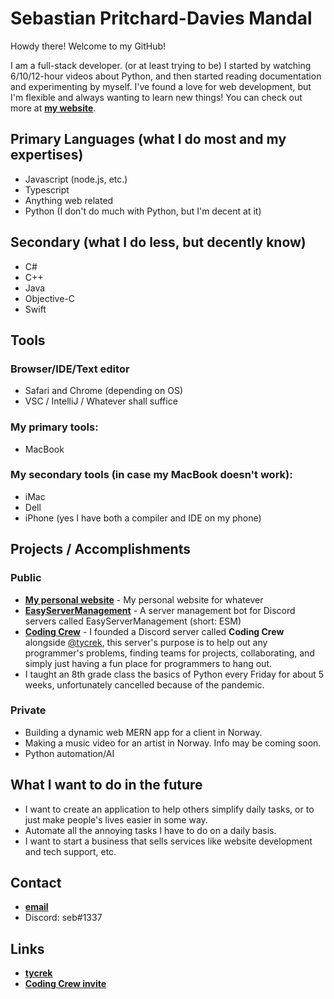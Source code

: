# Sebastian Pritchard-Davies Mandal
Howdy there! Welcome to my GitHub!

I am a full-stack developer. (or at least trying to be) 
I started by watching 6/10/12-hour videos about Python, and then started reading documentation and experimenting by myself.
I've found a love for web development, but I'm flexible and always wanting to learn new things!
You can check out more at **[my website](https://sebmandal.com)**.

## Primary Languages (what I do most and my expertises)
- Javascript (node.js, etc.)
- Typescript
- Anything web related
- Python (I don't do much with Python, but I'm decent at it)

## Secondary (what I do less, but decently know)
- C#
- C++
- Java
- Objective-C
- Swift

## Tools
### Browser/IDE/Text editor
- Safari and Chrome (depending on OS)
- VSC / IntelliJ / Whatever shall suffice
### My primary tools:
- MacBook
### My secondary tools (in case my MacBook doesn't work):
- iMac
- Dell
- iPhone (yes I have both a compiler and IDE on my phone)

## Projects / Accomplishments
### Public
- **[My personal website](https://sebmandal.com)** - My personal website for whatever
- **[EasyServerManagement](https://github.com/sebmandal/EasyServerManagement)** - A server management bot for Discord servers called EasyServerManagement (short: ESM)
- **[Coding Crew](https://discord.gg/6Y93Gwd)** - I founded a Discord server called **Coding Crew** alongside [@tycrek](https://github.com/tycrek), this server's purpose is to help out any programmer's problems, finding teams for projects, collaborating, and simply just having a fun place for programmers to hang out.
- I taught an 8th grade class the basics of Python every Friday for about 5 weeks, unfortunately cancelled because of the pandemic.
### Private
- Building a dynamic web MERN app for a client in Norway.
- Making a music video for an artist in Norway. Info may be coming soon.
- Python automation/AI

## What I want to do in the future
- I want to create an application to help others simplify daily tasks, or to just make people's lives easier in some way.
- Automate all the annoying tasks I have to do on a daily basis.
- I want to start a business that sells services like website development and tech support, etc.

## Contact
- **[email](mailto:sebastian.mandal@icloud.com)**
- Discord: seb#1337

## Links
- **[tycrek](https://github.com/tycrek)**
- **[Coding Crew invite](https://discord.gg/6Y93Gwd)**
